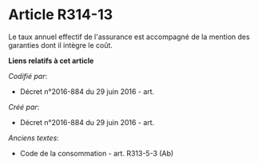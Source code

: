 # Article R314-13

Le taux annuel effectif de l'assurance est accompagné de la mention des garanties dont il intègre le coût.

**Liens relatifs à cet article**

_Codifié par_:

  - Décret n°2016-884 du 29 juin 2016 - art.

_Créé par_:

  - Décret n°2016-884 du 29 juin 2016 - art.

_Anciens textes_:

  - Code de la consommation - art. R313-5-3 (Ab)
